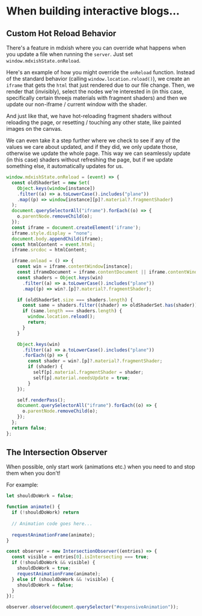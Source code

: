 # When building interactive blogs...

## Custom Hot Reload Behavior

There's a feature in mdxish where you can override what happens when you update a file when running the `server`. Just set `window.mdxishState.onReload`.

Here's an example of how you might override the `onReload` function. Instead of the standard behavior (calling `window.location.reload()`), we create an `iframe` that gets the `html` that just rendered due to our file change. Then, we render that (invisibly), select the nodes we're interested in (in this case, specifically certain threejs materials with fragment shaders) and then we update our non-iframe / current window with the shader.

And just like that, we have hot-reloading fragment shaders without reloading the page, or resetting / touching any other state, like painted images on the canvas.

We can even take it a step further where we check to see if any of the values we care about updated, and if they did, we only update those, otherwise we update the whole page. This way we can seamlessly update (in this case) shaders without refreshing the page, but if we update something else, it automatically updates for us.

```javascript
window.mdxishState.onReload = (event) => {
  const oldShaderSet = new Set(
    Object.keys(window[instance])
    .filter((a) => a.toLowerCase().includes("plane"))
    .map((p) => window[instance][p]?.material?.fragmentShader)
  );
  document.querySelectorAll("iframe").forEach((o) => {
    o.parentNode.removeChild(o);
  });
  const iframe = document.createElement('iframe');
  iframe.style.display = "none";
  document.body.appendChild(iframe);
  const htmlContent = event.html;
  iframe.srcdoc = htmlContent;

  iframe.onload = () => {
    const win = iframe.contentWindow[instance];
    const iframeDocument = iframe.contentDocument || iframe.contentWindow.document;
    const shaders = Object.keys(win)
      .filter((a) => a.toLowerCase().includes("plane"))
      .map((p) => win?.[p]?.material?.fragmentShader);

    if (oldShaderSet.size === shaders.length) {
      const same = shaders.filter((shader) => oldShaderSet.has(shader));
      if (same.length === shaders.length) {
        window.location.reload();
        return;
      }
    }

    Object.keys(win)
      .filter((a) => a.toLowerCase().includes("plane"))
      .forEach((p) => {
        const shader = win?.[p]?.material?.fragmentShader;
        if (shader) {
          self[p].material.fragmentShader = shader;
          self[p].material.needsUpdate = true;
        }
    });

    self.renderPass();
    document.querySelectorAll("iframe").forEach((o) => {
      o.parentNode.removeChild(o);
    });
  };
  return false;
};
```


## The Intersection Observer
When possible, only start work (animations etc.) when you need to and stop them when you don't!

For example:

```javascript
let shouldDoWork = false;

function animate() {
  if (!shouldDoWork) return
  
  // Animation code goes here...
  
  requestAnimationFrame(animate);
}

const observer = new IntersectionObserver((entries) => {
  const visible = entries[0].isIntersecting === true;
  if (!shouldDoWork && visible) {
    shouldDoWork = true;
    requestAnimationFrame(animate);
  } else if (shouldDoWork && !visible) {
    shouldDoWork = false;
  }
});

observer.observe(document.querySelector("#expensiveAnimation"));
```
